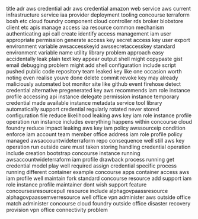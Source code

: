title adr aws credential adr aws credential amazon web service aws current infrastructure service iaa provider deployment tooling concourse terraform bosh etc cloud foundry component cloud controller rds broker blobstore client etc apis manage access iaa resource common mechanism authenticating api call create identify access management iam user appropriate permission generate access key secret access key user export environment variable awsaccesskeyid awssecretaccesskey standard environment variable name utility library problem approach easy accidentally leak plain text key appear output shell might copypaste gist email debugging problem might add shell configuration include script pushed public code repository team leaked key like one occasion worth noting even realise youve done delete commit revoke key may already maliciously automated bot monitor site like github event firehose detect credential alternative pregenerated key aws recommends iam role instance profile accessing api instance delegate permission instance temporary credential made available instance metadata service tool library automatically support credential regularly rotated never stored configuration file reduce likelihood leaking aws key iam role instance profile operation run instance includes everything happens within concourse cloud foundry reduce impact leaking aws key iam policy awssourceip condition enforce iam account team member office address iam role profile policy managed awsaccountwideterraform repo consequence well still aws key operation run outside care must taken storing handling credential operation include creation bootstrap concourse instance running awsaccountwideterraform iam profile drawback process running get credential model play well required assign credential specific process running different container example concourse apps container access aws iam profile well maintain fork standard concourse resource add support iam role instance profile maintainer dont wish support feature concoursesresourcepull resource include alphagovpaassresource alphagovpaassemverresource well office vpn administer aws outside office match administer concourse cloud foundry outside office disaster recovery provision vpn office connectivity problem